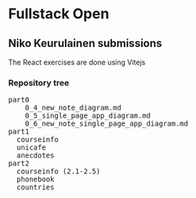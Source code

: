 # Fullstack Open
## Niko Keurulainen submissions

The React exercises are done using Vitejs

### Repository tree
<pre>
part0
    0_4_new_note_diagram.md
    0_5_single_page_app_diagram.md
    0_6_new_note_single_page_app_diagram.md
part1
  courseinfo
  unicafe
  anecdotes
part2
  courseinfo (2.1-2.5)
  phonebook
  countries
</pre>
